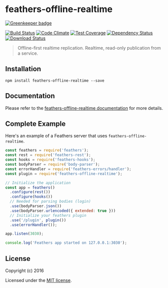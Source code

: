 # feathers-offline-realtime

[![Greenkeeper badge](https://badges.greenkeeper.io/feathersjs/feathers-offline-realtime.svg)](https://greenkeeper.io/)

[![Build Status](https://travis-ci.org/feathersjs/feathers-offline-realtime.png?branch=master)](https://travis-ci.org/feathersjs/feathers-offline-realtime)
[![Code Climate](https://codeclimate.com/github/feathersjs/feathers-offline-realtime/badges/gpa.svg)](https://codeclimate.com/github/feathersjs/feathers-offline-realtime)
[![Test Coverage](https://codeclimate.com/github/feathersjs/feathers-offline-realtime/badges/coverage.svg)](https://codeclimate.com/github/feathersjs/feathers-offline-realtime/coverage)
[![Dependency Status](https://img.shields.io/david/feathersjs/feathers-offline-realtime.svg?style=flat-square)](https://david-dm.org/feathersjs/feathers-offline-realtime)
[![Download Status](https://img.shields.io/npm/dm/feathers-offline-realtime.svg?style=flat-square)](https://www.npmjs.com/package/feathers-offline-realtime)

> Offline-first realtime replication. Realtime, read-only publication from a service.

## Installation

```
npm install feathers-offline-realtime --save
```

## Documentation

Please refer to the [feathers-offline-realtime documentation](http://docs.feathersjs.com/) for more details.

## Complete Example

Here's an example of a Feathers server that uses `feathers-offline-realtime`. 

```js
const feathers = require('feathers');
const rest = require('feathers-rest');
const hooks = require('feathers-hooks');
const bodyParser = require('body-parser');
const errorHandler = require('feathers-errors/handler');
const plugin = require('feathers-offline-realtime');

// Initialize the application
const app = feathers()
  .configure(rest())
  .configure(hooks())
  // Needed for parsing bodies (login)
  .use(bodyParser.json())
  .use(bodyParser.urlencoded({ extended: true }))
  // Initialize your feathers plugin
  .use('/plugin', plugin())
  .use(errorHandler());

app.listen(3030);

console.log('Feathers app started on 127.0.0.1:3030');
```

## License

Copyright (c) 2016

Licensed under the [MIT license](LICENSE).
